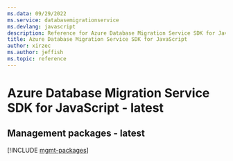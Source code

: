 ```yaml
---
ms.data: 09/29/2022
ms.service: databasemigrationservice
ms.devlang: javascript
description: Reference for Azure Database Migration Service SDK for JavaScript
title: Azure Database Migration Service SDK for JavaScript
author: xirzec
ms.author: jeffish
ms.topic: reference
---
```

# Azure Database Migration Service SDK for JavaScript - latest

## Management packages - latest
[!INCLUDE [mgmt-packages](database-migration-service-mgmt-index.md)]